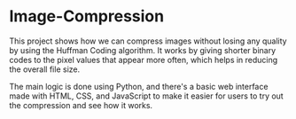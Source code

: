 # Image-Compression
This project shows how we can compress images without losing any quality by using the Huffman Coding algorithm. It works by giving shorter binary codes to the pixel values that appear more often, which helps in reducing the overall file size.

The main logic is done using Python, and there's a basic web interface made with HTML, CSS, and JavaScript to make it easier for users to try out the compression and see how it works.
